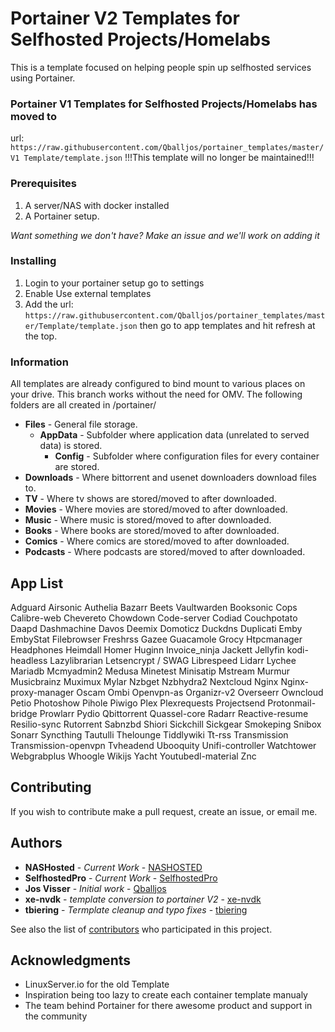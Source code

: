 
# Portainer V2 Templates for Selfhosted Projects/Homelabs

This is a template focused on helping people spin up selfhosted services using Portainer.

### Portainer V1 Templates for Selfhosted Projects/Homelabs has moved to

url: `https://raw.githubusercontent.com/Qballjos/portainer_templates/master/V1 Template/template.json`
!!!This template will no longer be maintained!!!

### Prerequisites

1. A server/NAS with docker installed
2. A Portainer setup.

*Want something we don't have? Make an issue and we'll work on adding it*

### Installing

1. Login to your portainer setup go to settings
2. Enable Use external templates
3. Add the url: `https://raw.githubusercontent.com/Qballjos/portainer_templates/master/Template/template.json` then go to app templates and hit refresh at the top.

### Information
All templates are already configured to bind mount to various places on your drive. This branch works without the need for OMV. The following folders are all created in /portainer/

* **Files** - General file storage.
  * **AppData** - Subfolder where application data (unrelated to served data) is stored.
    * **Config** - Subfolder where configuration files for every container are stored.
* **Downloads** - Where bittorrent and usenet downloaders download files to.
* **TV** - Where tv shows are stored/moved to after downloaded.
* **Movies** - Where movies are stored/moved to after downloaded.
* **Music** - Where music is stored/moved to after downloaded.
* **Books** - Where books are stored/moved to after downloaded.
* **Comics** - Where comics are stored/moved to after downloaded.
* **Podcasts** - Where podcasts are stored/moved to after downloaded.
## App List

   Adguard 
   Airsonic 
   Authelia 
   Bazarr 
   Beets 
   Vaultwarden 
   Booksonic 
   Cops 
   Calibre-web 
   Chevereto 
   Chowdown 
   Code-server 
   Codiad 
   Couchpotato 
   Daapd 
   Dashmachine 
   Davos 
   Deemix 
   Domoticz 
   Duckdns 
   Duplicati 
   Emby 
   EmbyStat 
   Filebrowser 
   Freshrss 
   Gazee 
   Guacamole 
   Grocy 
   Htpcmanager 
   Headphones 
   Heimdall 
   Homer 
   Huginn 
   Invoice_ninja 
   Jackett 
   Jellyfin 
   kodi-headless 
   Lazylibrarian 
   Letsencrypt / SWAG 
   Librespeed 
   Lidarr 
   Lychee
   Mariadb 
   Mcmyadmin2 
   Medusa 
   Minetest 
   Minisatip 
   Mstream 
   Murmur 
   Musicbrainz 
   Muximux 
   Mylar 
   Nzbget 
   Nzbhydra2 
   Nextcloud 
   Nginx 
   Nginx-proxy-manager 
   Oscam 
   Ombi 
   Openvpn-as 
   Organizr-v2 
   Overseerr 
   Owncloud 
   Petio 
   Photoshow 
   Pihole 
   Piwigo 
   Plex 
   Plexrequests 
   Projectsend 
   Protonmail-bridge 
   Prowlarr 
   Pydio 
   Qbittorrent 
   Quassel-core 
   Radarr 
   Reactive-resume 
   Resilio-sync 
   Rutorrent 
   Sabnzbd 
   Shiori 
   Sickchill 
   Sickgear 
   Smokeping 
   Snibox 
   Sonarr 
   Syncthing 
   Tautulli 
   Thelounge 
   Tiddlywiki 
   Tt-rss 
   Transmission 
   Transmission-openvpn 
   Tvheadend 
   Ubooquity 
   Unifi-controller 
   Watchtower 
   Webgrabplus 
   Whoogle 
   Wikijs 
   Yacht 
   Youtubedl-material 
   Znc 


## Contributing

If you wish to contribute make a pull request, create an issue, or email me.

## Authors
* **NASHosted** - *Current Work* - [NASHOSTED](https://github.com/nashosted)
* **SelfhostedPro** - *Current Work* - [SelfhostedPro](https://github.com/SelfhostedPro)
* **Jos Visser** - *Initial work* - [Qballjos](https://github.com/Qballjos)
* **xe-nvdk** - *template conversion to portainer V2* - [xe-nvdk](https://github.com/xe-nvdk)
* **tbiering** - *Termplate cleanup and typo fixes* - [tbiering](https://github.com/tbiering)

See also the list of [contributors](https://github.com/Qballjos/portainer_templates/graphs/contributors) who participated in this project.

## Acknowledgments

* LinuxServer.io for the old Template
* Inspiration being too lazy to create each container template manualy
* The team behind Portainer for there awesome product and support in the community

